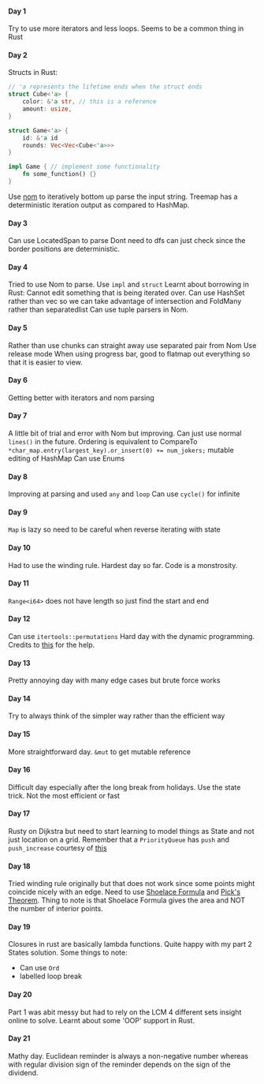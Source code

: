 #### Day 1
Try to use more iterators and less loops. Seems to be a common thing in Rust

#### Day 2
Structs in Rust:
```rust
// 'a represents the lifetime ends when the struct ends
struct Cube<'a> {
    color: &'a str, // this is a reference
    amount: usize,
}

struct Game<'a> {
    id: &'a id
    rounds: Vec<Vec<Cube<'a>>>
}

impl Game { // implement some functionality
    fn some_function() {}
}
```
Use [nom](https://docs.rs/nom) to iteratively bottom up parse the input string.
Treemap has a deterministic iteration output as compared to HashMap.

#### Day 3
Can use LocatedSpan to parse
Dont need to dfs can just check since the border positions are deterministic. 

#### Day 4 
Tried to use Nom to parse. Use `impl` and `struct`
Learnt about borrowing in Rust: Cannot edit something that is being iterated over.
Can use HashSet rather than vec so we can take advantage of intersection and FoldMany rather than separatedlist
Can use tuple parsers in Nom.

#### Day 5 
Rather than use chunks can straight away use separated pair from Nom
Use release mode 
When using progress bar, good to flatmap out everything so that it is easier to view.

#### Day 6
Getting better with iterators and nom parsing

#### Day 7 
A little bit of trial and error with Nom but improving. Can just use normal `lines()` in the future.
Ordering is equivalent to CompareTo
`*char_map.entry(largest_key).or_insert(0) += num_jokers;` mutable editing of HashMap
Can use Enums

#### Day 8
Improving at parsing and used `any` and `loop`
Can use `cycle()` for infinite

#### Day 9
`Map` is lazy so need to be careful when reverse iterating with state

#### Day 10
Had to use the winding rule. Hardest day so far. Code is a monstrosity. 

#### Day 11
`Range<i64>` does not have length so just find the start and end

#### Day 12
Can use `itertools::permutations`
Hard day with the dynamic programming. Credits to [this](https://github.com/mfornet/advent-of-code-2023/blob/main/src/bin/12.rs) for the help.

#### Day 13
Pretty annoying day with many edge cases but brute force works

#### Day 14
Try to always think of the simpler way rather than the efficient way

#### Day 15 
More straightforward day. `&mut` to get mutable reference

#### Day 16
Difficult day especially after the long break from holidays. Use the state trick. Not the most efficient or fast

#### Day 17
Rusty on Dijkstra but need to start learning to model things as State and not just location on a grid.
Remember that a `PriorityQueue` has `push` and `push_increase` courtesy of [this](https://www.reddit.com/r/adventofcode/comments/18zd7mz/2023_day_17_part_1rust_help_with_day_17_part_1/)

#### Day 18
Tried winding rule originally but that does not work since some points might coincide nicely with an edge. 
Need to use [Shoelace Formula](https://en.wikipedia.org/wiki/Shoelace_formula) and [Pick's Theorem](https://en.wikipedia.org/wiki/Pick's_theorem). Thing to note is that Shoelace Formula gives the area and NOT the number of interior points. 

#### Day 19
Closures in rust are basically lambda functions. Quite happy with my part 2 States solution. 
Some things to note:
- Can use `Ord`
- labelled loop break

#### Day 20
Part 1 was abit messy but had to rely on the LCM 4 different sets insight online to solve. Learnt about some 'OOP' support in Rust.

#### Day 21
Mathy day. Euclidean reminder is always a non-negative number whereas with regular division sign of the reminder depends on the sign of the dividend.